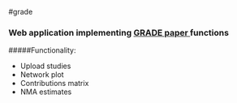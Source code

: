 #grade
### Web application implementing [GRADE paper ](http://journals.plos.org/plosone/article?id=10.1371/journal.pone.0099682) functions


#####Functionality:

* Upload studies
* Network plot
* Contributions matrix
* NMA estimates
